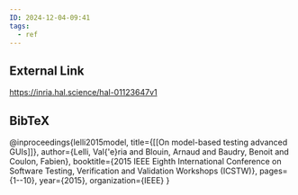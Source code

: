 ```yaml
---
ID: 2024-12-04-09:41
tags:
  - ref
---
```

## External Link

https://inria.hal.science/hal-01123647v1
## BibTeX

@inproceedings{lelli2015model,
  title={[[On model-based testing advanced GUIs]]},
  author={Lelli, Val{\'e}ria and Blouin, Arnaud and Baudry, Benoit and Coulon, Fabien},
  booktitle={2015 IEEE Eighth International Conference on Software Testing, Verification and Validation Workshops (ICSTW)},
  pages={1--10},
  year={2015},
  organization={IEEE}
}